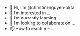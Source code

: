 - 👋 Hi, I’m @christinenguyen-okta
- 👀 I’m interested in ...
- 🌱 I’m currently learning ...
- 💞️ I’m looking to collaborate on ...
- 📫 How to reach me ...

<!---
christinenguyen-okta/christinenguyen-okta is a ✨ special ✨ repository because its `README.md` (this file) appears on your GitHub profile.
You can click the Preview link to take a look at your changes.
--->
